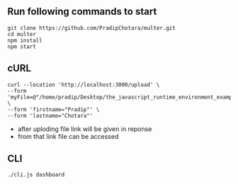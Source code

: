 ## Run following commands to start
```
git clone https://github.com/PradipChotara/multer.git
cd multer
npm install
npm start
```

## cURL
```
curl --location 'http://localhost:3000/upload' \
--form 'myFile=@"/home/pradip/Desktop/the_javascript_runtime_environment_example.svg"' \
--form 'firstname="Pradip"' \
--form 'lastname="Chotara"'
```

- after uploding file link will be given in reponse
- from that link file can be accessed


## CLI
```
./cli.js dashboard
```
